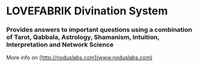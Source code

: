 # LOVEFABRIK Divination System #

### Provides answers to important questions using a combination of Tarot, Qabbala, Astrology, Shamanism, Intuition, Interpretation and Network Science ###

More info on [http://noduslabs.com](www.noduslabs.com)

